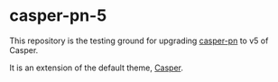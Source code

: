 # casper-pn-5

This repository is the testing ground for upgrading [casper-pn](https://github.com/pratnala/casper-pn) to v5 of Casper.

It is an extension of the default theme, [Casper](https://github.com/TryGhost/Casper).
